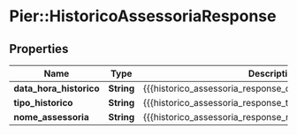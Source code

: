 # Pier::HistoricoAssessoriaResponse

## Properties
Name | Type | Description | Notes
------------ | ------------- | ------------- | -------------
**data_hora_historico** | **String** | {{{historico_assessoria_response_data_hora_historico_value}}} | [optional] 
**tipo_historico** | **String** | {{{historico_assessoria_response_tipo_historico_value}}} | [optional] 
**nome_assessoria** | **String** | {{{historico_assessoria_response_nome_assessoria_value}}} | [optional] 



